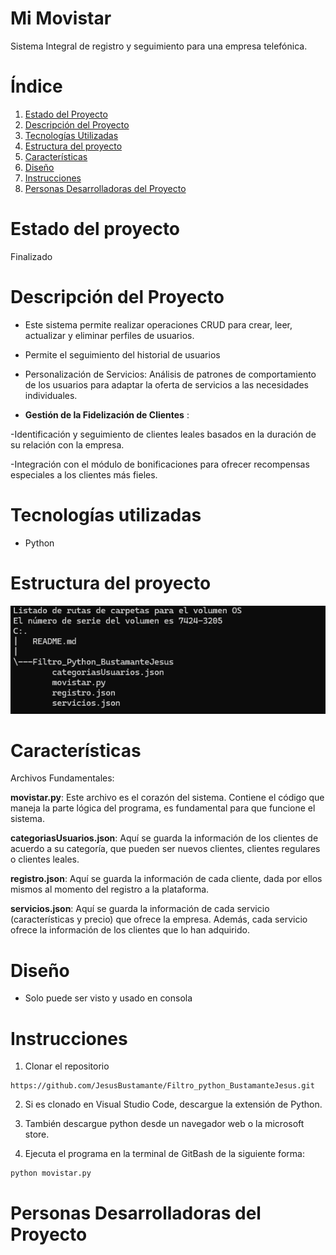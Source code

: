 # Mi Movistar

Sistema Integral de registro y seguimiento para una empresa telefónica.

# Índice

1. [Estado del Proyecto](#id1)
2. [Descripción del Proyecto](#id2)
3. [Tecnologías Utilizadas](#id3)
4. [Estructura del proyecto](#id4)
5. [Características](#id5)
6. [Diseño](#id6)
7. [Instrucciones](#id7)
8. [Personas Desarrolladoras del Proyecto](#id8)

# Estado del proyecto<a name="id1"></a>

Finalizado

# Descripción del Proyecto<a name="id2"></a>

* Este sistema permite realizar operaciones CRUD para crear, leer, actualizar y eliminar perfiles de usuarios.

* Permite el seguimiento del historial de usuarios

* Personalización de Servicios: Análisis de patrones de comportamiento de los usuarios para adaptar la oferta de servicios a las necesidades individuales.

- **Gestión de la Fidelización de Clientes** : 

-Identificación y seguimiento de clientes leales basados en la duración de su relación con la empresa.

-Integración con el módulo de bonificaciones para ofrecer recompensas especiales a los clientes más fieles.

# Tecnologías utilizadas<a name="id3"></a>

* Python

# Estructura del proyecto<a name="id4"></a>

![alt text](image.png)

# Características<a name="id5"></a>

Archivos Fundamentales:

**movistar.py**: Este archivo es el corazón del sistema. Contiene el código que maneja la parte lógica del programa, es fundamental para que funcione el sistema.

**categoriasUsuarios.json**: Aquí se guarda la información de los clientes de acuerdo a su categoría, que pueden ser nuevos clientes, clientes regulares o clientes leales.

**registro.json**: Aquí se guarda la información de cada cliente, dada por ellos mismos al momento del registro a la plataforma.

**servicios.json**: Aquí se guarda la información de cada servicio (características y precio) que ofrece la empresa. Además, cada servicio ofrece la información de los clientes que lo han adquirido.

# Diseño<a name="id6"></a>

* Solo puede ser visto y usado en consola

# Instrucciones<a name="id7"></a>

1. Clonar el repositorio
~~~
https://github.com/JesusBustamante/Filtro_python_BustamanteJesus.git
~~~

2. Si es clonado en Visual Studio Code, descargue la extensión de Python.

3. También descargue python desde un navegador web o la microsoft store.

3. Ejecuta el programa en la terminal de GitBash de la siguiente forma: 
~~~ 
python movistar.py 
~~~

# Personas Desarrolladoras del Proyecto<a name="id8"></a>
